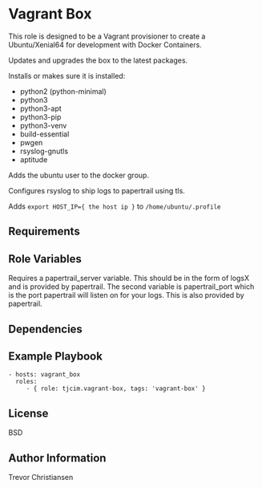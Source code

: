 Vagrant Box
===========

This role is designed to be a Vagrant provisioner to create a Ubuntu/Xenial64 for development with Docker Containers.

Updates and upgrades the box to the latest packages.

Installs or makes sure it is installed:

* python2 (python-minimal)
* python3
* python3-apt
* python3-pip
* python3-venv
* build-essential
* pwgen
* rsyslog-gnutls
* aptitude

Adds the ubuntu user to the docker group.

Configures rsyslog to ship logs to papertrail using tls.

Adds `export HOST_IP={ the host ip }` to `/home/ubuntu/.profile`

Requirements
------------


Role Variables
--------------

Requires a papertrail_server variable. This should be in the form of logsX and is provided by papertrail. The second variable is papertrail_port which is the port papertrail will listen on for your logs. This is also provided by papertrail.

Dependencies
------------


Example Playbook
----------------

    - hosts: vagrant_box
      roles:
         - { role: tjcim.vagrant-box, tags: 'vagrant-box' }

License
-------

BSD

Author Information
------------------

Trevor Christiansen
